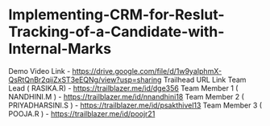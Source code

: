# Implementing-CRM-for-Reslut-Tracking-of-a-Candidate-with-Internal-Marks
Demo Video Link - https://drive.google.com/file/d/1w9yaIphmX-QsRtQnBr2qiiZxST3eEQNg/view?usp=sharing
Trailhead URL Link
Team Lead ( RASIKA.R) - https://trailblazer.me/id/dge356
Team Member 1 ( NANDHINI.M ) - https://trailblazer.me/id/nnandhini18
Team Member 2 ( PRIYADHARSINI.S ) - https://trailblazer.me/id/psakthivel13
Team Member 3 ( POOJA.R ) - https://trailblazer.me/id/poojr21
